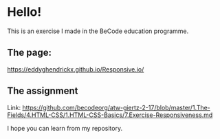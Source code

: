 # Hello! 


This is an exercise I made in the BeCode education programme.

## The page:

https://eddyghendrickx.github.io/Responsive.io/

## The assignment
Link: https://github.com/becodeorg/atw-giertz-2-17/blob/master/1.The-Fields/4.HTML-CSS/1.HTML-CSS-Basics/7.Exercise-Responsiveness.md
 
I hope you can learn from my repository.
